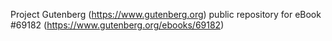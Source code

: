 Project Gutenberg (https://www.gutenberg.org) public repository for
eBook #69182 (https://www.gutenberg.org/ebooks/69182)
